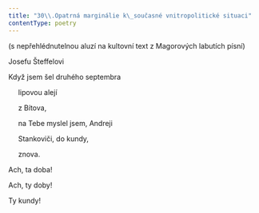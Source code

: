 ```yaml
---
title: "30\\.Opatrná marginálie k\_současné vnitropolitické situaci"
contentType: poetry
---
```


<section>

(s nepřehlédnutelnou aluzí na kultovní text z Magorových labutích písní)

Josefu Šteffelovi

Když jsem šel druhého septembra

     lipovou alejí

     z Bítova,

     na Tebe myslel jsem, Andreji

     Stankoviči, do kundy,

     znova.

Ach, ta doba!

Ach, ty doby!

Ty kundy!

</section>
